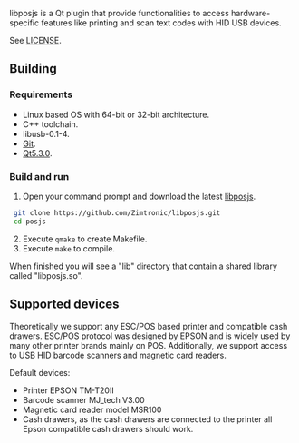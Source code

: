 
libposjs is a Qt plugin that provide functionalities to access hardware-specific 
features like printing and scan text codes with HID USB devices.

See [LICENSE](LICENSE).

## Building

### Requirements

* Linux based OS with 64-bit or 32-bit architecture. 
* C++ toolchain.
* libusb-0.1-4.
* [Git](http://git-scm.com/).
* [Qt5.3.0](http://qt-project.org/downloads).

### Build and run

1. Open your command prompt and download the latest [libposjs](https://github.com/Zimtronic/libposjs.git).

 ```sh
  git clone https://github.com/Zimtronic/libposjs.git
  cd posjs
  ```
  
2. Execute `qmake` to create Makefile. 
3. Execute `make` to compile.

When finished you will see a "lib" directory that contain a shared library called "libposjs.so".

## Supported devices

Theoretically we support any ESC/POS based printer and compatible cash drawers. ESC/POS protocol was designed by EPSON 
and is widely used by many other printer brands mainly on POS. Additionally, we support access
to USB HID barcode scanners and magnetic card readers.

Default devices:

* Printer EPSON TM-T20II
* Barcode scanner MJ_tech V3.00
* Magnetic card reader model MSR100 
* Cash drawers, as the cash drawers are connected to the printer all Epson compatible cash drawers should work. 


